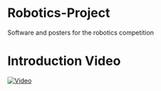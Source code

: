 # Robotics-Project
Software and posters for the robotics competition
# Introduction Video 
[![Video](https://img.youtube.com/vi/DpkYuB1YJyc/maxresdefault.jpg)](https://www.youtube.com/watch?v=DpkYuB1YJyc)
